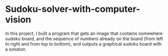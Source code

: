 # Sudoku-solver-with-computer-vision

In this project, I built a program that gets an image that contains somewhere sudoku board,
and the sequence of numbers already on the board (from left to right and from top to bottom),
and outputs a graphical sudoku board with a solution. 
